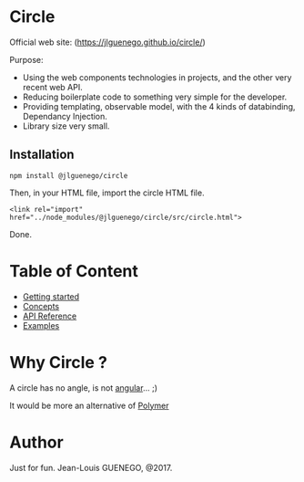 Circle
======

Official web site: (https://jlguenego.github.io/circle/)

Purpose: 
- Using the web components technologies in projects, and the other very recent web API.
- Reducing boilerplate code to something very simple for the developer.
- Providing templating, observable model, with the 4 kinds of databinding, Dependancy Injection.
- Library size very small.

Installation
------------
```
npm install @jlguenego/circle
```

Then, in your HTML file, import the circle HTML file.
```
<link rel="import" href="../node_modules/@jlguenego/circle/src/circle.html">
```

Done.


Table of Content
================

- [Getting started](./doc/GettingStarted.md)
- [Concepts](./doc/Concepts.md)
- [API Reference](./doc/APIReference.md)
- [Examples](./doc/Examples.md)


Why Circle ?
============

A circle has no angle, is not [angular](https://angular.io/)... ;)

It would be more an alternative of [Polymer](https://www.polymer-project.org/)



Author
======
Just for fun.
Jean-Louis GUENEGO, @2017.



